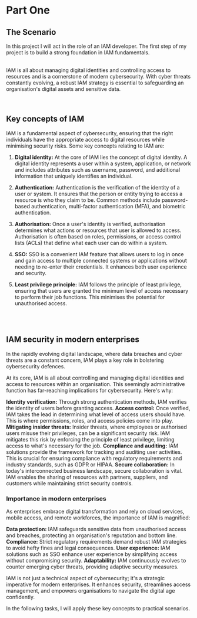 # Part One

<h2>The Scenario</h2>
In this project I will act in the role of an IAM developer. 
The first step of my project is to build a strong foundation in IAM fundamentals. 

<br/>
<br/>

IAM is all about managing digital identities and controlling access to resources and is a cornerstone of modern cybersecurity. 
With cyber threats constantly evolving, a robust IAM strategy is essential to safeguarding an organisation's digital assets and sensitive data.

<br/>

<h2>Key concepts of IAM</h2>

IAM is a fundamental aspect of cybersecurity, ensuring that the right individuals have the appropriate access to digital resources while minimising security risks. Some key concepts relating to IAM are:

1. <b>Digital identity:</b> At the core of IAM lies the concept of digital identity. A digital identity represents a user within a system, application, or network and includes attributes such as username, password, and additional information that uniquely identifies an individual.

2. <b>Authentication:</b> Authentication is the verification of the identity of a user or system. It ensures that the person or entity trying to access a resource is who they claim to be. Common methods include password-based authentication, multi-factor authentication (MFA), and biometric authentication.

3. <b>Authorisation:</b> Once a user's identity is verified, authorisation determines what actions or resources that user is allowed to access. Authorisation is often based on roles, permissions, or access control lists (ACLs) that define what each user can do within a system.

4. <b>SSO:</b> SSO is a convenient IAM feature that allows users to log in once and gain access to multiple connected systems or applications without needing to re-enter their credentials. It enhances both user experience and security.

5. <b>Least privilege principle:</b> IAM follows the principle of least privilege, ensuring that users are granted the minimum level of access necessary to perform their job functions. This minimises the potential for unauthorised access.

<br/>
<br/>

<h2>IAM security in modern enterprises</h2>

In the rapidly evolving digital landscape, where data breaches and cyber threats are a constant concern, IAM plays a key role in bolstering cybersecurity defences. 

At its core, IAM is all about controlling and managing digital identities and access to resources within an organisation. This seemingly administrative function has far-reaching implications for cybersecurity. Here's why:

  <b>Identity verification:</b> Through strong authentication methods, IAM verifies the identity of users before granting access.
  <b>Access control:</b> Once verified, IAM takes the lead in determining what level of access users should have. This is where permissions, roles, and access policies come into play. 
  <b>Mitigating insider threats:</b> Insider threats, where employees or authorised users misuse their privileges, can be a significant security risk. IAM mitigates this risk by enforcing the principle of least privilege, limiting access to what's necessary for the job.
  <b>Compliance and auditing:</b> IAM solutions provide the framework for tracking and auditing user activities. This is crucial for ensuring compliance with regulatory requirements and industry standards, such as GDPR or HIPAA.
  <b>Secure collaboration:</b> In today's interconnected business landscape, secure collaboration is vital. IAM enables the sharing of resources with partners, suppliers, and customers while maintaining strict security controls.

<h3>Importance in modern enterprises</h3>

As enterprises embrace digital transformation and rely on cloud services, mobile access, and remote workforces, the importance of IAM is magnified:

   <b>Data protection:</b> IAM safeguards sensitive data from unauthorised access and breaches, protecting an organisation's reputation and bottom line.
   <b>Compliance:</b> Strict regulatory requirements demand robust IAM strategies to avoid hefty fines and legal consequences.
   <b>User experience:</b> IAM solutions such as SSO enhance user experience by simplifying access without compromising security.
   <b>Adaptability:</b> IAM continuously evolves to counter emerging cyber threats, providing adaptive security measures.

IAM is not just a technical aspect of cybersecurity; it's a strategic imperative for modern enterprises. 
It enhances security, streamlines access management, and empowers organisations to navigate the digital age confidently. 

In the following tasks, I will apply these key concepts to practical scenarios.

<br/>
<br/>
